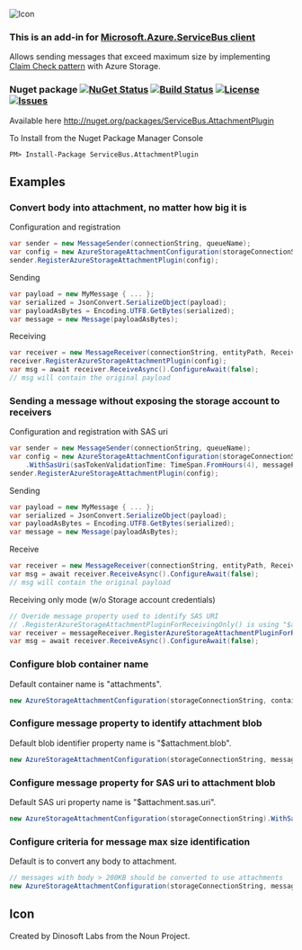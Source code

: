 ![Icon](https://github.com/SeanFeldman/ServiceBus.AttachmentPlugin/blob/master/images/project-icon.png)

### This is an add-in for [Microsoft.Azure.ServiceBus client](https://github.com/Azure/azure-service-bus-dotnet/) 

Allows sending messages that exceed maximum size by implementing [Claim Check pattern](http://www.enterpriseintegrationpatterns.com/patterns/messaging/StoreInLibrary.html) with Azure Storage.

### Nuget package [![NuGet Status](https://buildstats.info/nuget/ServiceBus.AttachmentPlugin?includePreReleases=true)](https://www.nuget.org/packages/ServiceBus.AttachmentPlugin/) [![Build Status](https://img.shields.io/appveyor/ci/seanfeldman/ServiceBus-AttachmentPlugin/master.svg?style=flat-square)](https://ci.appveyor.com/project/seanfeldman/ServiceBus-AttachmentPlugin) [![License](https://img.shields.io/github/license/mashape/apistatus.svg)](https://github.com/SeanFeldman/ServiceBus.AttachmentPlugin/blob/master/LICENSE) [![Issues](https://img.shields.io/github/issues-raw/badges/shields/website.svg)](https://github.com/SeanFeldman/ServiceBus.AttachmentPlugin)

Available here http://nuget.org/packages/ServiceBus.AttachmentPlugin

To Install from the Nuget Package Manager Console 
    
    PM> Install-Package ServiceBus.AttachmentPlugin

## Examples

### Convert body into attachment, no matter how big it is

Configuration and registration

```c#
var sender = new MessageSender(connectionString, queueName);
var config = new AzureStorageAttachmentConfiguration(storageConnectionString);
sender.RegisterAzureStorageAttachmentPlugin(config);
```        

Sending

```c#
var payload = new MyMessage { ... }; 
var serialized = JsonConvert.SerializeObject(payload);
var payloadAsBytes = Encoding.UTF8.GetBytes(serialized);
var message = new Message(payloadAsBytes);
```


Receiving

```c#
var receiver = new MessageReceiver(connectionString, entityPath, ReceiveMode.ReceiveAndDelete);
receiver.RegisterAzureStorageAttachmentPlugin(config);
var msg = await receiver.ReceiveAsync().ConfigureAwait(false);
// msg will contain the original payload
```

### Sending a message without exposing the storage account to receivers

Configuration and registration with SAS uri

```c#
var sender = new MessageSender(connectionString, queueName);
var config = new AzureStorageAttachmentConfiguration(storageConnectionString)
	.WithSasUri(sasTokenValidationTime: TimeSpan.FromHours(4), messagePropertyToIdentifySasUri: "mySasUriProperty");
sender.RegisterAzureStorageAttachmentPlugin(config);
```  

Sending

```c#
var payload = new MyMessage { ... }; 
var serialized = JsonConvert.SerializeObject(payload);
var payloadAsBytes = Encoding.UTF8.GetBytes(serialized);
var message = new Message(payloadAsBytes);
```

Receive

```c#
var receiver = new MessageReceiver(connectionString, entityPath, ReceiveMode.ReceiveAndDelete);
var msg = await receiver.ReceiveAsync().ConfigureAwait(false);
// msg will contain the original payload
```

Receiving only mode (w/o Storage account credentials)

```c#
// Overide message property used to identify SAS URI
// .RegisterAzureStorageAttachmentPluginForReceivingOnly() is using "$attachment.sas.uri" by default
var receiver = messageReceiver.RegisterAzureStorageAttachmentPluginForReceivingOnly("mySasUriProperty");
var msg = await receiver.ReceiveAsync().ConfigureAwait(false);
```


### Configure blob container name

Default container name is "attachments".

```c#
new AzureStorageAttachmentConfiguration(storageConnectionString, containerName:"blobs");
```

### Configure message property to identify attachment blob

Default blob identifier property name is "$attachment.blob".

```c#
new AzureStorageAttachmentConfiguration(storageConnectionString, messagePropertyToIdentifyAttachmentBlob: "myblob");
```

### Configure message property for SAS uri to attachment blob

Default SAS uri property name is "$attachment.sas.uri".

```c#
new AzureStorageAttachmentConfiguration(storageConnectionString).WithSasUri(messagePropertyToIdentifySasUri: "mySasUriProperty");
```

### Configure criteria for message max size identification

Default is to convert any body to attachment.

```c#
// messages with body > 200KB should be converted to use attachments
new AzureStorageAttachmentConfiguration(storageConnectionString, message => message.Body.Length > 200 * 1024);
```

## Icon

Created by Dinosoft Labs from the Noun Project.